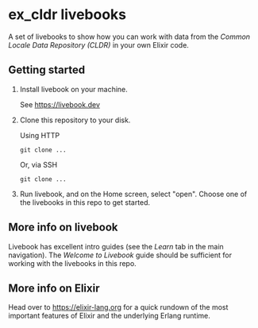 # ex_cldr livebooks

A set of livebooks to show how you can work with data from the _Common Locale Data Repository (CLDR)_ in your own Elixir code.

## Getting started

1. Install livebook on your machine.

    See https://livebook.dev

2. Clone this repository to your disk.

    Using HTTP
    ```
    git clone ...
    ```

    Or, via SSH
    ```
    git clone ...
    ```

3. Run livebook, and on the Home screen, select "open". Choose one of the livebooks in this repo to get started.

## More info on livebook

Livebook has excellent intro guides (see the _Learn_ tab in the main navigation). The _Welcome to Livebook_ guide should be sufficient for working with the livebooks in this repo.

## More info on Elixir

Head over to https://elixir-lang.org for a quick rundown of the most important features of Elixir and the underlying Erlang runtime.